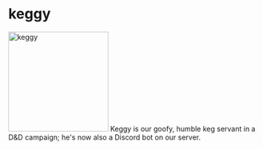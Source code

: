 # keggy

<img src="./images/keggy-circle.jpg" alt="keggy" width="200"/>
Keggy is our goofy, humble keg servant in a D&D campaign; he's now also a Discord bot on our server. 